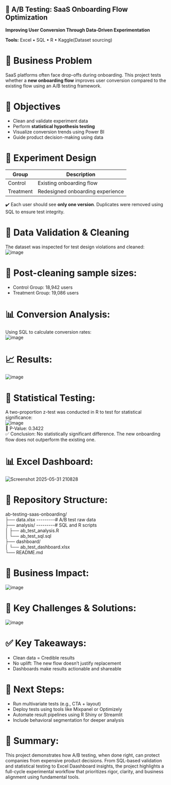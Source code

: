 ## 🧪 A/B Testing: SaaS Onboarding Flow Optimization  
**Improving User Conversion Through Data-Driven Experimentation**  

**Tools:** Excel • SQL • R • Kaggle(Dataset sourcing)  


# 📌 **Business Problem**  
SaaS platforms often face drop-offs during onboarding. This project tests whether a **new onboarding flow** improves user conversion compared to the existing flow using an A/B testing framework.  


# 🎯 **Objectives**  
- Clean and validate experiment data  
- Perform **statistical hypothesis testing**  
- Visualize conversion trends using Power BI  
- Guide product decision-making using data  


# 🧬 **Experiment Design**  
| Group      | Description                      |
|------------|----------------------------------|
| Control    | Existing onboarding flow         |
| Treatment  | Redesigned onboarding experience |  

✔️ Each user should see **only one version**. Duplicates were removed using SQL to ensure test integrity.  


# 🧹 **Data Validation & Cleaning**  
The dataset was inspected for test design violations and cleaned:  
![image](https://github.com/user-attachments/assets/4226080d-5182-46d7-823a-e8b68ab0bc4d)  

# 📌 **Post-cleaning sample sizes:**  
- Control Group: 18,942 users  
- Treatment Group: 19,086 users  

# 📊 **Conversion Analysis:**  
Using SQL to calculate conversion rates:  
![image](https://github.com/user-attachments/assets/111fd7a9-feab-41ca-acda-d37460caf668)  

# 📈 **Results:**
![image](https://github.com/user-attachments/assets/8a7099d2-0d1e-4f1f-936e-2d971628f41c)

# 📐 **Statistical Testing:**  
A two-proportion z-test was conducted in R to test for statistical significance:  
![image](https://github.com/user-attachments/assets/5c0a8921-2319-4bf6-adb5-2c231d2e7657)  
📌 P-Value: 0.3422  
✅ Conclusion: No statistically significant difference. The new onboarding flow does not outperform the existing one.  

# 📊 **Excel Dashboard:**  
![Screenshot 2025-05-31 210828](https://github.com/user-attachments/assets/e336f5c8-ee1e-4851-85fd-c2d9c0175adf)  

# 📂 **Repository Structure:**  
ab-testing-saas-onboarding/  
├── data.xlsx              ---------# A/B test raw data  
├── analysis/              ---------# SQL and R scripts  
│   ├── ab_test_analysis.R  
│   └── ab_test_sql.sql  
├── dashboard/  
│   └── ab_test_dashboard.xlsx  
└── README.md  

# 💼 **Business Impact:**  
![image](https://github.com/user-attachments/assets/da523e6d-8f93-4725-a06f-39e725aa469c)  

# 🧠 **Key Challenges & Solutions:**  
![image](https://github.com/user-attachments/assets/26e249cf-17a7-4de7-9854-3f3dce9c2de3)  

# ✅ **Key Takeaways:**  
- Clean data = Credible results  
- No uplift: The new flow doesn’t justify replacement  
- Dashboards make results actionable and shareable  

# 🚀 **Next Steps:**  
- Run multivariate tests (e.g., CTA + layout)  
- Deploy tests using tools like Mixpanel or Optimizely  
- Automate result pipelines using R Shiny or Streamlit  
- Include behavioral segmentation for deeper analysis  

# 📌 **Summary:**  
This project demonstrates how A/B testing, when done right, can protect companies from expensive product decisions. From SQL-based validation and statistical testing to Excel Daashboard insights, the project highlights a full-cycle experimental workflow that prioritizes rigor, clarity, and business alignment using fundamental tools.  
